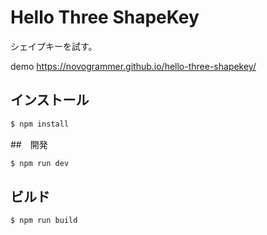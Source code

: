 # Hello Three ShapeKey

シェイプキーを試す。

demo https://novogrammer.github.io/hello-three-shapekey/

## インストール
```bash
$ npm install
```

##　開発
```bash
$ npm run dev
```

## ビルド
```bash
$ npm run build
```


